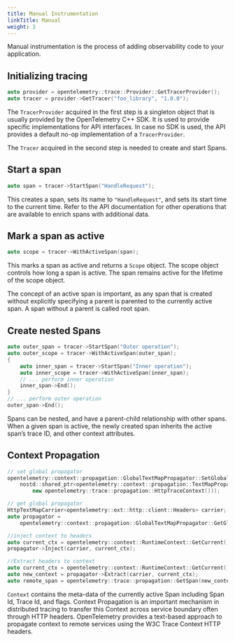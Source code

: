 ```yaml
---
title: Manual Instrumentation
linkTitle: Manual
weight: 3
---
```


Manual instrumentation is the process of adding observability code to your
application.

## Initializing tracing

```cpp
auto provider = opentelemetry::trace::Provider::GetTracerProvider();
auto tracer = provider->GetTracer("foo_library", "1.0.0");
```

The `TracerProvider` acquired in the first step is a singleton object that is
usually provided by the OpenTelemetry C++ SDK. It is used to provide specific
implementations for API interfaces. In case no SDK is used, the API provides a
default no-op implementation of a `TracerProvider`.

The `Tracer` acquired in the second step is needed to create and start Spans.

## Start a span

```cpp
auto span = tracer->StartSpan("HandleRequest");
```

This creates a span, sets its name to `"HandleRequest"`, and sets its start time
to the current time. Refer to the API documentation for other operations that
are available to enrich spans with additional data.

## Mark a span as active

```cpp
auto scope = tracer->WithActiveSpan(span);
```

This marks a span as active and returns a `Scope` object. The scope object
controls how long a span is active. The span remains active for the lifetime of
the scope object.

The concept of an active span is important, as any span that is created without
explicitly specifying a parent is parented to the currently active span. A span
without a parent is called root span.

## Create nested Spans

```cpp
auto outer_span = tracer->StartSpan("Outer operation");
auto outer_scope = tracer->WithActiveSpan(outer_span);
{
    auto inner_span = tracer->StartSpan("Inner operation");
    auto inner_scope = tracer->WithActiveSpan(inner_span);
    // ... perform inner operation
    inner_span->End();
}
// ... perform outer operation
outer_span->End();
```

Spans can be nested, and have a parent-child relationship with other spans. When
a given span is active, the newly created span inherits the active span’s trace
ID, and other context attributes.

## Context Propagation

```cpp
// set global propagator
opentelemetry::context::propagation::GlobalTextMapPropagator::SetGlobalPropagator(
    nostd::shared_ptr<opentelemetry::context::propagation::TextMapPropagator>(
        new opentelemetry::trace::propagation::HttpTraceContext()));

// get global propagator
HttpTextMapCarrier<opentelemetry::ext::http::client::Headers> carrier;
auto propagator =
    opentelemetry::context::propagation::GlobalTextMapPropagator::GetGlobalPropagator();

//inject context to headers
auto current_ctx = opentelemetry::context::RuntimeContext::GetCurrent();
propagator->Inject(carrier, current_ctx);

//Extract headers to context
auto current_ctx = opentelemetry::context::RuntimeContext::GetCurrent();
auto new_context = propagator->Extract(carrier, current_ctx);
auto remote_span = opentelemetry::trace::propagation::GetSpan(new_context);
```

`Context` contains the meta-data of the currently active Span including Span Id,
Trace Id, and flags. Context Propagation is an important mechanism in
distributed tracing to transfer this Context across service boundary often
through HTTP headers. OpenTelemetry provides a text-based approach to propagate
context to remote services using the W3C Trace Context HTTP headers.
